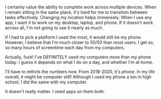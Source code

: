 I certainly value the ability to complete work across multiple devices. When I remain sitting in the same place, it's hard for me to transition between tasks effectively. Changing my location helps immensely. When I use any app, I want it to work on my desktop, laptop, and phone. If it doesn't work across all, I'm not going to use it nearly as much.

If I had to pick a platform I used the most, it would still be my phone. However, I believe that I'm much closer to 50/50 than most users. I get so, so many hours of screentime each day from my computers. 

Actually, fuck! I've DEFINITELY used my computers more than my phone today. I guess it depends on what I do on a day, and whether I'm at home.

I'll have to rethink the numbers now. From 2018-2020, it's phone. In my life overall, it might be computer still! Although I used my phone a ton in high school, I did the same with my computer.

It doesn't really matter. I need apps on them both.